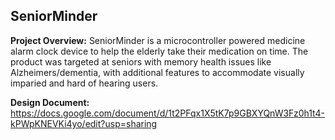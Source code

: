 ## SeniorMinder

**Project Overview:** SeniorMinder is a microcontroller powered medicine alarm clock device to help the elderly take their medication on time. The product was targeted at seniors with memory health issues like Alzheimers/dementia, with additional features to accommodate visually imparied and hard of hearing users. 

**Design Document:** https://docs.google.com/document/d/1t2PFqx1X5tK7p9GBXYQnW3Fz0h1t4-kPWpKNEVKi4yo/edit?usp=sharing
